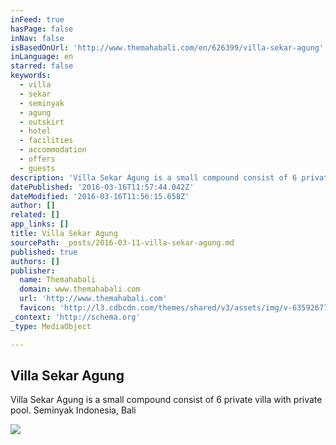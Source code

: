 ```yaml
---
inFeed: true
hasPage: false
inNav: false
isBasedOnUrl: 'http://www.themahabali.com/en/626399/villa-sekar-agung'
inLanguage: en
starred: false
keywords:
  - villa
  - sekar
  - seminyak
  - agung
  - outskirt
  - hotel
  - facilities
  - accommodation
  - offers
  - guests
description: '​Villa Sekar Agung is a small compound consist of 6 private villa with private pool. Seminyak Indonesia, Bali'
datePublished: '2016-03-16T11:57:44.042Z'
dateModified: '2016-03-16T11:56:15.658Z'
author: []
related: []
app_links: []
title: Villa Sekar Agung
sourcePath: _posts/2016-03-11-villa-sekar-agung.md
published: true
authors: []
publisher:
  name: Themahabali
  domain: www.themahabali.com
  url: 'http://www.themahabali.com'
  favicon: 'http://l3.cdbcdn.com/themes/shared/v3/assets/img/v-635926770992479107/nonicon.ico?f=18'
_context: 'http://schema.org'
_type: MediaObject

---
```

<article style=""><h1>Villa Sekar Agung</h1><p>​Villa Sekar Agung is a small compound consist of 6 private villa with private pool. Seminyak Indonesia, Bali</p><img src="https://s3-us-west-2.amazonaws.com/the-grid-img/p/467268546b2f063d9eed08cdaf0be92d2987565c.jpg" /></article>